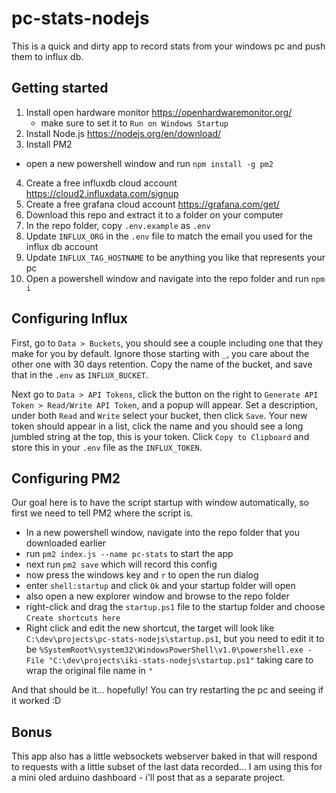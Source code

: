 # pc-stats-nodejs

This is a quick and dirty app to record stats from your windows pc and push them to influx db.

## Getting started

1. Install open hardware monitor https://openhardwaremonitor.org/
   - make sure to set it to `Run on Windows Startup`
2. Install Node.js https://nodejs.org/en/download/
3. Install PM2
 - open a new powershell window and run `npm install -g pm2`
4. Create a free influxdb cloud account https://cloud2.influxdata.com/signup
5. Create a free grafana cloud account https://grafana.com/get/
6. Download this repo and extract it to a folder on your computer
7. In the repo folder, copy `.env.example` as `.env`
8. Update `INFLUX_ORG` in the `.env` file to match the email you used for the influx db account
9. Update `INFLUX_TAG_HOSTNAME` to be anything you like that represents your pc
10. Open a powershell window and navigate into the repo folder and run `npm i`

## Configuring Influx

First, go to `Data > Buckets`, you should see a couple including one that they make for you by default. Ignore those starting with `_`, you care about the other one with 30 days retention. Copy the name of the bucket, and save that in the `.env` as `INFLUX_BUCKET`.

Next go to `Data > API Tokens`, click the button on the right to `Generate API Token > Read/Write API Token`, and a popup will appear. Set a description, under both `Read` and `Write` select your bucket, then click `Save`. Your new token should appear in a list, click the name and you should see a long jumbled string at the top, this is your token. Click `Copy to Clipboard` and store this in your `.env` file as the `INFLUX_TOKEN`.

## Configuring PM2

Our goal here is to have the script startup with window automatically, so first we need to tell PM2 where the script is.

- In a new powershell window, navigate into the repo folder that you downloaded earlier
- run `pm2 index.js --name pc-stats` to start the app
- next run `pm2 save` which will record this config
- now press the windows key and `r` to open the run dialog
- enter `shell:startup` and click `Ok` and your startup folder will open
- also open a new explorer window and browse to the repo folder
- right-click and drag the `startup.ps1` file to the startup folder and choose `Create shortcuts here`
- Right click and edit the new shortcut, the target will look like `C:\dev\projects\pc-stats-nodejs\startup.ps1`, but you need to edit it to be `%SystemRoot%\system32\WindowsPowerShell\v1.0\powershell.exe -File "C:\dev\projects\iki-stats-nodejs\startup.ps1"` taking care to wrap the original file name in `"`

And that should be it... hopefully! You can try restarting the pc and seeing if it worked :D 

## Bonus

This app also has a little websockets webserver baked in that will respond to requests with a little subset of the last data recorded... I am using this for a mini oled arduino dashboard - i'll post that as a separate project.
